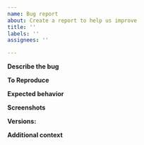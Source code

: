 ```yaml
---
name: Bug report
about: Create a report to help us improve
title: ''
labels: ''
assignees: ''

---
```


**Describe the bug**
<!-- A clear and concise description of what the bug is -->

**To Reproduce**
<!-- Steps to reproduce the bug -->

**Expected behavior**
<!-- A clear and concise description of what you expected to happen -->

**Screenshots**
<!-- If applicable, add screenshots to help explain your problem -->

**Versions:**
<!-- Braincube-Connector version, last known working Braincube-Connector version (if applicable), Browser and version, Operating System, CI Provider, etc -->

**Additional context**
<!-- Add any other context about the problem here -->
